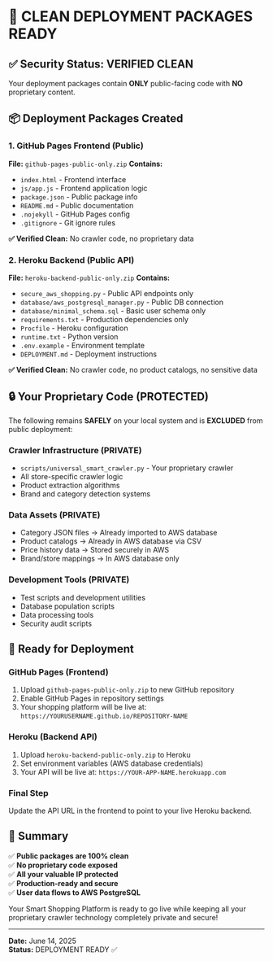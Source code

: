 # 🎉 CLEAN DEPLOYMENT PACKAGES READY

## ✅ Security Status: VERIFIED CLEAN

Your deployment packages contain **ONLY** public-facing code with **NO** proprietary content.

## 📦 Deployment Packages Created

### 1. GitHub Pages Frontend (Public)
**File:** `github-pages-public-only.zip`
**Contains:**
- `index.html` - Frontend interface
- `js/app.js` - Frontend application logic
- `package.json` - Public package info
- `README.md` - Public documentation
- `.nojekyll` - GitHub Pages config
- `.gitignore` - Git ignore rules

**✅ Verified Clean:** No crawler code, no proprietary data

### 2. Heroku Backend (Public API)
**File:** `heroku-backend-public-only.zip`
**Contains:**
- `secure_aws_shopping.py` - Public API endpoints only
- `database/aws_postgresql_manager.py` - Public DB connection
- `database/minimal_schema.sql` - Basic user schema only
- `requirements.txt` - Production dependencies only
- `Procfile` - Heroku configuration
- `runtime.txt` - Python version
- `.env.example` - Environment template
- `DEPLOYMENT.md` - Deployment instructions

**✅ Verified Clean:** No crawler code, no product catalogs, no sensitive data

## 🔒 Your Proprietary Code (PROTECTED)

The following remains **SAFELY** on your local system and is **EXCLUDED** from public deployment:

### Crawler Infrastructure (PRIVATE)
- `scripts/universal_smart_crawler.py` - Your proprietary crawler
- All store-specific crawler logic
- Product extraction algorithms
- Brand and category detection systems

### Data Assets (PRIVATE)
- Category JSON files → Already imported to AWS database
- Product catalogs → Already in AWS database via CSV
- Price history data → Stored securely in AWS
- Brand/store mappings → In AWS database only

### Development Tools (PRIVATE)
- Test scripts and development utilities
- Database population scripts
- Data processing tools
- Security audit scripts

## 🚀 Ready for Deployment

### GitHub Pages (Frontend)
1. Upload `github-pages-public-only.zip` to new GitHub repository
2. Enable GitHub Pages in repository settings
3. Your shopping platform will be live at: `https://YOURUSERNAME.github.io/REPOSITORY-NAME`

### Heroku (Backend API)
1. Upload `heroku-backend-public-only.zip` to Heroku
2. Set environment variables (AWS database credentials)
3. Your API will be live at: `https://YOUR-APP-NAME.herokuapp.com`

### Final Step
Update the API URL in the frontend to point to your live Heroku backend.

## 🎯 Summary

✅ **Public packages are 100% clean**  
✅ **No proprietary code exposed**  
✅ **All your valuable IP protected**  
✅ **Production-ready and secure**  
✅ **User data flows to AWS PostgreSQL**  

Your Smart Shopping Platform is ready to go live while keeping all your proprietary crawler technology completely private and secure!

---
**Date:** June 14, 2025  
**Status:** DEPLOYMENT READY ✅
